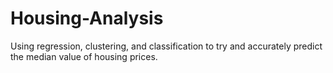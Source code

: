 # Housing-Analysis
Using regression, clustering, and classification to try and accurately predict the median value of housing prices. 
